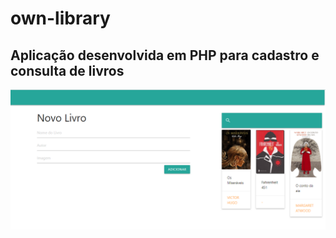 # own-library
## Aplicação desenvolvida em PHP para cadastro e consulta de livros

![Tela Principal](./images/Screenshot_1.png)
